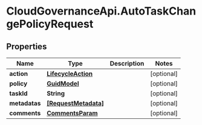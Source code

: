# CloudGovernanceApi.AutoTaskChangePolicyRequest

## Properties

Name | Type | Description | Notes
------------ | ------------- | ------------- | -------------
**action** | [**LifecycleAction**](LifecycleAction.md) |  | [optional] 
**policy** | [**GuidModel**](GuidModel.md) |  | [optional] 
**taskId** | **String** |  | [optional] 
**metadatas** | [**[RequestMetadata]**](RequestMetadata.md) |  | [optional] 
**comments** | [**CommentsParam**](CommentsParam.md) |  | [optional] 



